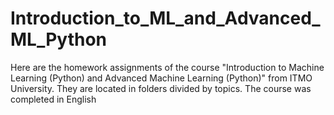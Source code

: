 # Introduction_to_ML_and_Advanced_ML_Python
Here are the homework assignments of the course "Introduction to Machine Learning (Python) and Advanced Machine Learning (Python)" from ITMO University. They are located in folders divided by topics. The course was completed in English
